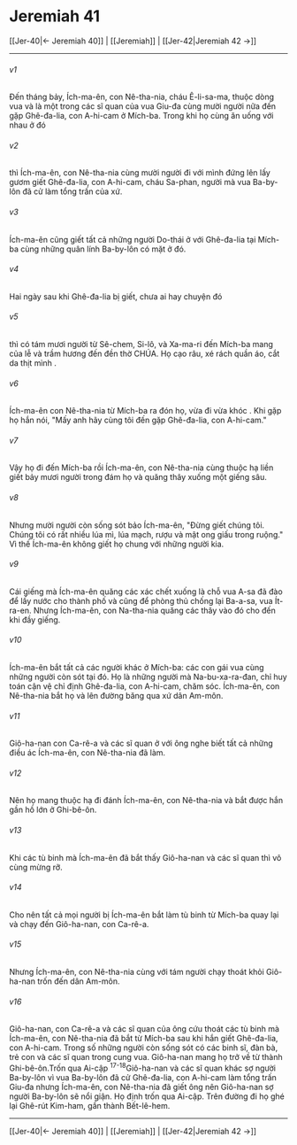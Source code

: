 # Jeremiah 41

[[Jer-40|← Jeremiah 40]] | [[Jeremiah]] | [[Jer-42|Jeremiah 42 →]]
***



###### v1 
Đến tháng bảy, Ích-ma-ên, con Nê-tha-nia, cháu Ê-li-sa-ma, thuộc dòng vua và là một trong các sĩ quan của vua Giu-đa cùng mười người nữa đến gặp Ghê-đa-lia, con A-hi-cam ở Mích-ba. Trong khi họ cùng ăn uống với nhau ở đó 

###### v2 
thì Ích-ma-ên, con Nê-tha-nia cùng mười người đi với mình đứng lên lấy gươm giết Ghê-đa-lia, con A-hi-cam, cháu Sa-phan, người mà vua Ba-by-lôn đã cử làm tổng trấn của xứ. 

###### v3 
Ích-ma-ên cũng giết tất cả những người Do-thái ở với Ghê-đa-lia tại Mích-ba cùng những quân lính Ba-by-lôn có mặt ở đó. 

###### v4 
Hai ngày sau khi Ghê-đa-lia bị giết, chưa ai hay chuyện đó 

###### v5 
thì có tám mươi người từ Sê-chem, Si-lô, và Xa-ma-ri đến Mích-ba mang của lễ và trầm hương đến đền thờ CHÚA. Họ cạo râu, xé rách quần áo, cắt da thịt mình . 

###### v6 
Ích-ma-ên con Nê-tha-nia từ Mích-ba ra đón họ, vừa đi vừa khóc . Khi gặp họ hắn nói, "Mấy anh hãy cùng tôi đến gặp Ghê-đa-lia, con A-hi-cam." 

###### v7 
Vậy họ đi đến Mích-ba rồi Ích-ma-ên, con Nê-tha-nia cùng thuộc hạ liền giết bảy mươi người trong đám họ và quăng thây xuống một giếng sâu. 

###### v8 
Nhưng mười người còn sống sót bảo Ích-ma-ên, "Đừng giết chúng tôi. Chúng tôi có rất nhiều lúa mì, lúa mạch, rượu và mật ong giấu trong ruộng." Vì thế Ích-ma-ên không giết họ chung với những người kia. 

###### v9 
Cái giếng mà Ích-ma-ên quăng các xác chết xuống là chỗ vua A-sa đã đào để lấy nước cho thành phố và cũng để phòng thủ chống lại Ba-a-sa, vua Ít-ra-en. Nhưng Ích-ma-ên, con Na-tha-nia quăng các thây vào đó cho đến khi đầy giếng. 

###### v10 
Ích-ma-ên bắt tất cả các người khác ở Mích-ba: các con gái vua cùng những người còn sót tại đó. Họ là những người mà Na-bu-xa-ra-đan, chỉ huy toán cận vệ chỉ định Ghê-đa-lia, con A-hi-cam, chăm sóc. Ích-ma-ên, con Nê-tha-nia bắt họ và lên đường băng qua xứ dân Am-môn. 

###### v11 
Giô-ha-nan con Ca-rê-a và các sĩ quan ở với ông nghe biết tất cả những điều ác Ích-ma-ên, con Nê-tha-nia đã làm. 

###### v12 
Nên họ mang thuộc hạ đi đánh Ích-ma-ên, con Nê-tha-nia và bắt được hắn gần hồ lớn ở Ghi-bê-ôn. 

###### v13 
Khi các tù binh mà Ích-ma-ên đã bắt thấy Giô-ha-nan và các sĩ quan thì vô cùng mừng rỡ. 

###### v14 
Cho nên tất cả mọi người bị Ích-ma-ên bắt làm tù binh từ Mích-ba quay lại và chạy đến Giô-ha-nan, con Ca-rê-a. 

###### v15 
Nhưng Ích-ma-ên, con Nê-tha-nia cùng với tám người chạy thoát khỏi Giô-ha-nan trốn đến dân Am-môn. 

###### v16 
Giô-ha-nan, con Ca-rê-a và các sĩ quan của ông cứu thoát các tù binh mà Ích-ma-ên, con Nê-tha-nia đã bắt từ Mích-ba sau khi hắn giết Ghê-đa-lia, con A-hi-cam. Trong số những người còn sống sót có các binh sĩ, đàn bà, trẻ con và các sĩ quan trong cung vua. Giô-ha-nan mang họ trở về từ thành Ghi-bê-ôn.Trốn qua Ai-cập <sup class="versenum">17-18</sup>Giô-ha-nan và các sĩ quan khác sợ người Ba-by-lôn vì vua Ba-by-lôn đã cử Ghê-đa-lia, con A-hi-cam làm tổng trấn Giu-đa nhưng Ích-ma-ên, con Nê-tha-nia đã giết ông nên Giô-ha-nan sợ người Ba-by-lôn sẽ nổi giận. Họ định trốn qua Ai-cập. Trên đường đi họ ghé lại Ghê-rút Kim-ham, gần thành Bết-lê-hem.

***
[[Jer-40|← Jeremiah 40]] | [[Jeremiah]] | [[Jer-42|Jeremiah 42 →]]
